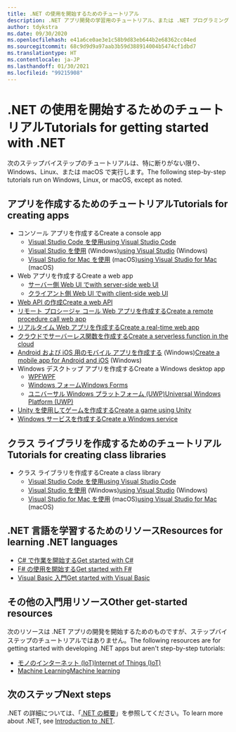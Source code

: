 ```yaml
---
title: .NET の使用を開始するためのチュートリアル
description: .NET アプリ開発の学習用のチュートリアル、または .NET プログラミング言語の 1 つを選択します。
author: tdykstra
ms.date: 09/30/2020
ms.openlocfilehash: e41a6ce0ae3e1c58b9d83eb644b2e68362cc04ed
ms.sourcegitcommit: 68c9d9d9a97aab3b59d388914004b5474cf1dbd7
ms.translationtype: HT
ms.contentlocale: ja-JP
ms.lasthandoff: 01/30/2021
ms.locfileid: "99215908"
---
```

# <a name="tutorials-for-getting-started-with-net"></a><span data-ttu-id="50d03-103">.NET の使用を開始するためのチュートリアル</span><span class="sxs-lookup"><span data-stu-id="50d03-103">Tutorials for getting started with .NET</span></span>

<span data-ttu-id="50d03-104">次のステップバイステップのチュートリアルは、特に断りがない限り、Windows、Linux、または macOS で実行します。</span><span class="sxs-lookup"><span data-stu-id="50d03-104">The following step-by-step tutorials run on Windows, Linux, or macOS, except as noted.</span></span>

## <a name="tutorials-for-creating-apps"></a><span data-ttu-id="50d03-105">アプリを作成するためのチュートリアル</span><span class="sxs-lookup"><span data-stu-id="50d03-105">Tutorials for creating apps</span></span>

* <span data-ttu-id="50d03-106">コンソール アプリを作成する</span><span class="sxs-lookup"><span data-stu-id="50d03-106">Create a console app</span></span>
  * [<span data-ttu-id="50d03-107">Visual Studio Code を使用</span><span class="sxs-lookup"><span data-stu-id="50d03-107">using Visual Studio Code</span></span>](../core/tutorials/with-visual-studio-code.md)
  * <span data-ttu-id="50d03-108">[Visual Studio を使用](../core/tutorials/with-visual-studio.md) (Windows)</span><span class="sxs-lookup"><span data-stu-id="50d03-108">[using Visual Studio](../core/tutorials/with-visual-studio.md) (Windows)</span></span>
  * <span data-ttu-id="50d03-109">[Visual Studio for Mac を使用](../core/tutorials/with-visual-studio-mac.md) (macOS)</span><span class="sxs-lookup"><span data-stu-id="50d03-109">[using Visual Studio for Mac](../core/tutorials/with-visual-studio-mac.md) (macOS)</span></span>
* <span data-ttu-id="50d03-110">Web アプリを作成する</span><span class="sxs-lookup"><span data-stu-id="50d03-110">Create a web app</span></span>
  * [<span data-ttu-id="50d03-111">サーバー側 Web UI で</span><span class="sxs-lookup"><span data-stu-id="50d03-111">with server-side web UI</span></span>](/aspnet/core/tutorials/razor-pages/razor-pages-start)
  * [<span data-ttu-id="50d03-112">クライアント側 Web UI で</span><span class="sxs-lookup"><span data-stu-id="50d03-112">with client-side web UI</span></span>](https://dotnet.microsoft.com/learn/aspnet/blazor-tutorial/intro)
* [<span data-ttu-id="50d03-113">Web API の作成</span><span class="sxs-lookup"><span data-stu-id="50d03-113">Create a web API</span></span>](/aspnet/core/tutorials/first-web-api)
* [<span data-ttu-id="50d03-114">リモート プロシージャ コール Web アプリを作成する</span><span class="sxs-lookup"><span data-stu-id="50d03-114">Create a remote procedure call web app</span></span>](/aspnet/core/tutorials/grpc/grpc-start)
* [<span data-ttu-id="50d03-115">リアルタイム Web アプリを作成する</span><span class="sxs-lookup"><span data-stu-id="50d03-115">Create a real-time web app</span></span>](/aspnet/core/tutorials/signalr)
* [<span data-ttu-id="50d03-116">クラウドでサーバーレス関数を作成する</span><span class="sxs-lookup"><span data-stu-id="50d03-116">Create a serverless function in the cloud</span></span>](/azure/azure-functions/functions-create-first-function-vs-code?pivots=programming-language-csharp)
* <span data-ttu-id="50d03-117">[Android および iOS 用のモバイル アプリを作成する](https://dotnet.microsoft.com/learn/xamarin/hello-world-tutorial/intro) (Windows)</span><span class="sxs-lookup"><span data-stu-id="50d03-117">[Create a mobile app for Android and iOS](https://dotnet.microsoft.com/learn/xamarin/hello-world-tutorial/intro) (Windows)</span></span>
* <span data-ttu-id="50d03-118">Windows デスクトップ アプリを作成する</span><span class="sxs-lookup"><span data-stu-id="50d03-118">Create a Windows desktop app</span></span>
  * [<span data-ttu-id="50d03-119">WPF</span><span class="sxs-lookup"><span data-stu-id="50d03-119">WPF</span></span>](/visualstudio/get-started/csharp/tutorial-wpf)
  * [<span data-ttu-id="50d03-120">Windows フォーム</span><span class="sxs-lookup"><span data-stu-id="50d03-120">Windows Forms</span></span>](/visualstudio/ide/create-csharp-winform-visual-studio)
  * [<span data-ttu-id="50d03-121">ユニバーサル Windows プラットフォーム (UWP)</span><span class="sxs-lookup"><span data-stu-id="50d03-121">Universal Windows Platform (UWP)</span></span>](/visualstudio/get-started/csharp/tutorial-uwp)
* [<span data-ttu-id="50d03-122">Unity を使用してゲームを作成する</span><span class="sxs-lookup"><span data-stu-id="50d03-122">Create a game using Unity</span></span>](https://dotnet.microsoft.com/learn/games/unity-tutorial/intro)
* [<span data-ttu-id="50d03-123">Windows サービスを作成する</span><span class="sxs-lookup"><span data-stu-id="50d03-123">Create a Windows service</span></span>](/aspnet/core/host-and-deploy/windows-service)

## <a name="tutorials-for-creating-class-libraries"></a><span data-ttu-id="50d03-124">クラス ライブラリを作成するためのチュートリアル</span><span class="sxs-lookup"><span data-stu-id="50d03-124">Tutorials for creating class libraries</span></span>

* <span data-ttu-id="50d03-125">クラス ライブラリを作成する</span><span class="sxs-lookup"><span data-stu-id="50d03-125">Create a class library</span></span>
  * [<span data-ttu-id="50d03-126">Visual Studio Code を使用</span><span class="sxs-lookup"><span data-stu-id="50d03-126">using Visual Studio Code</span></span>](../core/tutorials/library-with-visual-studio-code.md)
  * <span data-ttu-id="50d03-127">[Visual Studio を使用](../core/tutorials/library-with-visual-studio.md) (Windows)</span><span class="sxs-lookup"><span data-stu-id="50d03-127">[using Visual Studio](../core/tutorials/library-with-visual-studio.md) (Windows)</span></span>
  * <span data-ttu-id="50d03-128">[Visual Studio for Mac を使用](../core/tutorials/library-with-visual-studio-mac.md) (macOS)</span><span class="sxs-lookup"><span data-stu-id="50d03-128">[using Visual Studio for Mac](../core/tutorials/library-with-visual-studio-mac.md) (macOS)</span></span>

## <a name="resources-for-learning-net-languages"></a><span data-ttu-id="50d03-129">.NET 言語を学習するためのリソース</span><span class="sxs-lookup"><span data-stu-id="50d03-129">Resources for learning .NET languages</span></span>

* [<span data-ttu-id="50d03-130">C# で作業を開始する</span><span class="sxs-lookup"><span data-stu-id="50d03-130">Get started with C#</span></span>](../csharp/tour-of-csharp/index.md)
* [<span data-ttu-id="50d03-131">F# の使用を開始する</span><span class="sxs-lookup"><span data-stu-id="50d03-131">Get started with F#</span></span>](../fsharp/get-started/index.md)
* [<span data-ttu-id="50d03-132">Visual Basic 入門</span><span class="sxs-lookup"><span data-stu-id="50d03-132">Get started with Visual Basic</span></span>](../visual-basic/getting-started/index.md)

## <a name="other-get-started-resources"></a><span data-ttu-id="50d03-133">その他の入門用リソース</span><span class="sxs-lookup"><span data-stu-id="50d03-133">Other get-started resources</span></span>

<span data-ttu-id="50d03-134">次のリソースは .NET アプリの開発を開始するためのものですが、ステップバイステップのチュートリアルではありません。</span><span class="sxs-lookup"><span data-stu-id="50d03-134">The following resources are for getting started with developing .NET apps but aren't step-by-step tutorials:</span></span>

* [<span data-ttu-id="50d03-135">モノのインターネット (IoT)</span><span class="sxs-lookup"><span data-stu-id="50d03-135">Internet of Things (IoT)</span></span>](https://dotnet.microsoft.com/apps/iot)
* [<span data-ttu-id="50d03-136">Machine Learning</span><span class="sxs-lookup"><span data-stu-id="50d03-136">Machine learning</span></span>](../machine-learning/index.yml)

## <a name="next-steps"></a><span data-ttu-id="50d03-137">次のステップ</span><span class="sxs-lookup"><span data-stu-id="50d03-137">Next steps</span></span>

<span data-ttu-id="50d03-138">.NET の詳細については、「[.NET の概要](../core/introduction.md)」を参照してください。</span><span class="sxs-lookup"><span data-stu-id="50d03-138">To learn more about .NET, see [Introduction to .NET](../core/introduction.md).</span></span>
